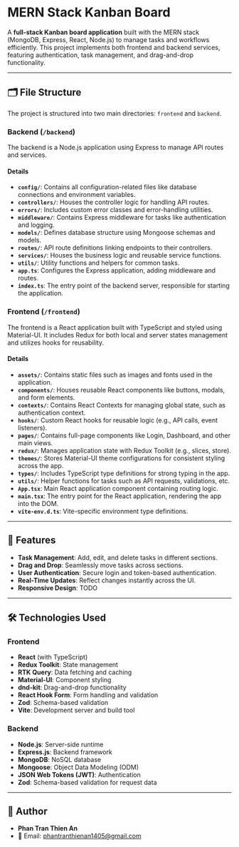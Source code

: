 # MERN Stack Kanban Board

A **full-stack Kanban board application** built with the MERN stack (MongoDB, Express, React, Node.js) to manage tasks and workflows efficiently. This project implements both frontend and backend services, featuring authentication, task management, and drag-and-drop functionality.

---

## 🗂️ File Structure

The project is structured into two main directories: `frontend` and `backend`.

### **Backend** (`/backend`)
The backend is a Node.js application using Express to manage API routes and services.

#### **Details**
- **`config/`**: Contains all configuration-related files like database connections and environment variables.
- **`controllers/`**: Houses the controller logic for handling API routes.
- **`errors/`**: Includes custom error classes and error-handling utilities.
- **`middleware/`**: Contains Express middleware for tasks like authentication and logging.
- **`models/`**: Defines database structure using Mongoose schemas and models.
- **`routes/`**: API route definitions linking endpoints to their controllers.
- **`services/`**: Houses the business logic and reusable service functions.
- **`utils/`**: Utility functions and helpers for common tasks.
- **`app.ts`**: Configures the Express application, adding middleware and routes.
- **`index.ts`**: The entry point of the backend server, responsible for starting the application.

### **Frontend** (`/frontend`)
The frontend is a React application built with TypeScript and styled using Material-UI. It includes Redux for both local and server states management and utilizes hooks for reusability.

#### **Details**
- **`assets/`**: Contains static files such as images and fonts used in the application.
- **`components/`**: Houses reusable React components like buttons, modals, and form elements.
- **`contexts/`**: Contains React Contexts for managing global state, such as authentication context.
- **`hooks/`**: Custom React hooks for reusable logic (e.g., API calls, event listeners).
- **`pages/`**: Contains full-page components like Login, Dashboard, and other main views.
- **`redux/`**: Manages application state with Redux Toolkit (e.g., slices, store).
- **`themes/`**: Stores Material-UI theme configurations for consistent styling across the app.
- **`types/`**: Includes TypeScript type definitions for strong typing in the app.
- **`utils/`**: Helper functions for tasks such as API requests, validations, etc.
- **`App.tsx`**: Main React application component containing routing logic.
- **`main.tsx`**: The entry point for the React application, rendering the app into the DOM.
- **`vite-env.d.ts`**: Vite-specific environment type definitions.


---

## 🚀 Features

- **Task Management**: Add, edit, and delete tasks in different sections.
- **Drag and Drop**: Seamlessly move tasks across sections.
- **User Authentication**: Secure login and token-based authentication.
- **Real-Time Updates**: Reflect changes instantly across the UI.
- **Responsive Design**: TODO

---

## 🛠️ Technologies Used

### **Frontend**
- **React** (with TypeScript)
- **Redux Toolkit**: State management
- **RTK Query**: Data fetching and caching
- **Material-UI**: Component styling
- **dnd-kit**: Drag-and-drop functionality
- **React Hook Form**: Form handling and validation
- **Zod**: Schema-based validation
- **Vite**: Development server and build tool

### **Backend**
- **Node.js**: Server-side runtime
- **Express.js**: Backend framework
- **MongoDB**: NoSQL database
- **Mongoose**: Object Data Modeling (ODM)
- **JSON Web Tokens (JWT)**: Authentication
- **Zod**: Schema-based validation for request data

---

## 👤 Author

- **Phan Tran Thien An**
- 📧 Email: [phantranthienan1405@gmail.com](mailto:phantranthienan1405@gmail.com)
